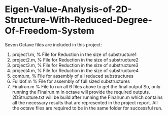 # Eigen-Value-Analysis-of-2D-Structure-With-Reduced-Degree-Of-Freedom-System
Seven Octave files are included in this project:
1. project1.m, % File for Reduction in the size of substructure1
2. project2.m, % File for Reduction in the size of substructure2
3. project3.m, % File for Reduction in the size of substructure3
4. project4.m, % File for Reduction in the size of substructure4
5. comb.m,     % File for assembly of all reduced substructures
6. Fulldof.m   % File for assembly of full sized substructures
7. Finalrun.m  % File to run all 6 files above to get the final output
So, only running the Finalrun.m in octave will provide the required outputs.
2DStructure.txt will be build after running the Finalrun.m which contains all the necessary results
that are represented in the project report.
All the octave files are required to be in the same folder for successful run.
